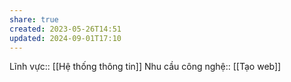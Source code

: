 ```yaml
---
share: true
created: 2023-05-26T14:51
updated: 2024-09-01T17:10
---
```

Lĩnh vực:: [[Hệ thống thông tin]]
Nhu cầu công nghệ:: [[Tạo web]]